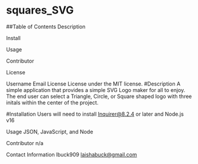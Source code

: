 # squares_SVG

##Table of Contents
Description

Install

Usage

Contributor

License

Username
Email
License
License under the MIT license.
#Description
A simple application that provides a simple SVG Logo maker for all to enjoy. The end user can select a Triangle, Circle, or Square shaped logo with three initals within the center of the project. 

#Installation
Users will need to install Inquirer@8.2.4 or later and Node.js v16

Usage
JSON, JavaScript, and Node

Contributor
n/a

Contact Information
lbuck909 laishabuck@gmail.com